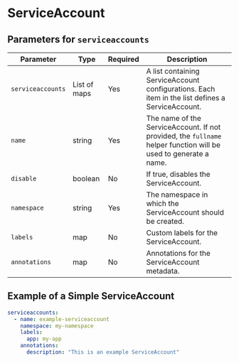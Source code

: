 # ServiceAccount

## Parameters for `serviceaccounts`

| Parameter         | Type         | Required | Description                                                                                                      |
| ----------------- | ------------ | -------- | ---------------------------------------------------------------------------------------------------------------- |
| `serviceaccounts` | List of maps | Yes      | A list containing ServiceAccount configurations. Each item in the list defines a ServiceAccount.                 |
| `name`            | string       | Yes      | The name of the ServiceAccount. If not provided, the `fullname` helper function will be used to generate a name. |
| `disable`         | boolean      | No       | If true, disables the ServiceAccount.                                                                            |
| `namespace`       | string       | Yes      | The namespace in which the ServiceAccount should be created.                                                     |
| `labels`          | map          | No       | Custom labels for the ServiceAccount.                                                                            |
| `annotations`     | map          | No       | Annotations for the ServiceAccount metadata.                                                                     |

## Example of a Simple ServiceAccount

```yaml
serviceaccounts:
  - name: example-serviceaccount
    namespace: my-namespace
    labels:
      app: my-app
    annotations:
      description: "This is an example ServiceAccount"
```
